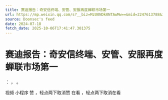 ```yaml
---
title: 赛迪报告：奇安信终端、安管、安服再度蝉联市场第一
url: https://mp.weixin.qq.com/s?__biz=MzU0NDk0NTAwMw==&mid=2247613788&idx=1&sn=0d554853cd39448b3c08267b9eee3c90
source: Doonsec's feed
date: 2024-07-18
fetch_date: 2025-10-06T17:41:47.301375
---
```


# 赛迪报告：奇安信终端、安管、安服再度蝉联市场第一

：
，
。

视频
小程序
赞
，轻点两下取消赞
在看
，轻点两下取消在看